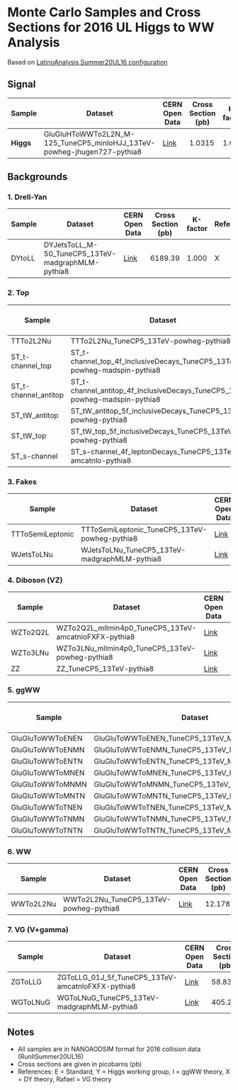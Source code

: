 # Monte Carlo Samples and Cross Sections for 2016 UL Higgs to WW Analysis

Based on [LatinoAnalysis Summer20UL16 configuration](https://github.com/latinos/LatinoAnalysis/blob/UL_production/NanoGardener/python/framework/samples/Summer20UL16_106x_noHIPM_nAODv9.py#L35-L43)

## Signal

| Sample | Dataset | CERN Open Data | Cross Section (pb) | K-factor | Reference |
|--------|---------|----------------|-------------------|----------|-----------|
| **Higgs** | GluGluHToWWTo2L2N_M-125_TuneCP5_minloHJJ_13TeV-powheg-jhugen727-pythia8 | [Link](https://opendata.cern.ch/record/37464) | 1.0315 | 1.000 | Y |

## Backgrounds

### 1. Drell-Yan

| Sample | Dataset | CERN Open Data | Cross Section (pb) | K-factor | Reference |
|--------|---------|----------------|-------------------|----------|-----------|
| DYtoLL | DYJetsToLL_M-50_TuneCP5_13TeV-madgraphMLM-pythia8 | [Link](https://opendata.cern.ch/record/35671) | 6189.39 | 1.000 | X |

### 2. Top

| Sample | Dataset | CERN Open Data | Cross Section (pb) | K-factor | Reference |
|--------|---------|----------------|-------------------|----------|-----------|
| TTTo2L2Nu | TTTo2L2Nu_TuneCP5_13TeV-powheg-pythia8 | [Link](https://opendata.cern.ch/record/67801) | 87.310 | 1.000 | E |
| ST_t-channel_top | ST_t-channel_top_4f_InclusiveDecays_TuneCP5_13TeV-powheg-madspin-pythia8 | [Link](https://opendata.cern.ch/record/64759) | 44.33 | 1.000 | E |
| ST_t-channel_antitop | ST_t-channel_antitop_4f_InclusiveDecays_TuneCP5_13TeV-powheg-madspin-pythia8 | [Link](https://opendata.cern.ch/record/64659) | 26.38 | 1.000 | E |
| ST_tW_antitop | ST_tW_antitop_5f_inclusiveDecays_TuneCP5_13TeV-powheg-pythia8 | [Link](https://opendata.cern.ch/record/64825) | 35.60 | 1.000 | E |
| ST_tW_top | ST_tW_top_5f_inclusiveDecays_TuneCP5_13TeV-powheg-pythia8 | [Link](https://opendata.cern.ch/record/64881) | 35.60 | 1.000 | E |
| ST_s-channel | ST_s-channel_4f_leptonDecays_TuneCP5_13TeV-amcatnlo-pythia8 | [Link](https://opendata.cern.ch/record/64635) | 3.360 | 1.000 | E |

### 3. Fakes

| Sample | Dataset | CERN Open Data | Cross Section (pb) | K-factor | Reference |
|--------|---------|----------------|-------------------|----------|-----------|
| TTToSemiLeptonic | TTToSemiLeptonic_TuneCP5_13TeV-powheg-pythia8 | [Link](https://opendata.cern.ch/record/67993) | 364.35 | 1.000 | E |
| WJetsToLNu | WJetsToLNu_TuneCP5_13TeV-madgraphMLM-pythia8 | [Link](https://opendata.cern.ch/record/69747) | 61526.7 | 1.000 | E |

### 4. Diboson (VZ)

| Sample | Dataset | CERN Open Data | Cross Section (pb) | K-factor | Reference |
|--------|---------|----------------|-------------------|----------|-----------|
| WZTo2Q2L | WZTo2Q2L_mllmin4p0_TuneCP5_13TeV-amcatnloFXFX-pythia8 | [Link](https://opendata.cern.ch/record/72742) | 5.5950 | 1.000 | E |
| WZTo3LNu | WZTo3LNu_mllmin4p0_TuneCP5_13TeV-powheg-pythia8 | [Link](https://opendata.cern.ch/record/72750) | 4.42965 | 1.000 | E |
| ZZ | ZZ_TuneCP5_13TeV-pythia8 | [Link](https://opendata.cern.ch/record/75593) | 16.52300 | 1.000 | E |

### 5. ggWW

| Sample | Dataset | CERN Open Data | Cross Section (pb) | K-factor | Reference |
|--------|---------|----------------|-------------------|----------|-----------|
| GluGluToWWToENEN | GluGluToWWToENEN_TuneCP5_13TeV_MCFM701_pythia8 | [Link](https://opendata.cern.ch/record/40044) | 0.06387 | 1.000 | I |
| GluGluToWWToENMN | GluGluToWWToENMN_TuneCP5_13TeV_MCFM701_pythia8 | [Link](https://opendata.cern.ch/record/40046) | 0.06387 | 1.000 | I |
| GluGluToWWToENTN | GluGluToWWToENTN_TuneCP5_13TeV_MCFM701_pythia8 | [Link](https://opendata.cern.ch/record/40048) | 0.06387 | 1.000 | I |
| GluGluToWWToMNEN | GluGluToWWToMNEN_TuneCP5_13TeV_MCFM701_pythia8 | [Link](https://opendata.cern.ch/record/40050) | 0.06387 | 1.000 | I |
| GluGluToWWToMNMN | GluGluToWWToMNMN_TuneCP5_13TeV_MCFM701_pythia8 | [Link](https://opendata.cern.ch/record/40052) | 0.06387 | 1.000 | I |
| GluGluToWWToMNTN | GluGluToWWToMNTN_TuneCP5_13TeV_MCFM701_pythia8 | [Link](https://opendata.cern.ch/record/40054) | 0.06387 | 1.000 | I |
| GluGluToWWToTNEN | GluGluToWWToTNEN_TuneCP5_13TeV_MCFM701_pythia8 | [Link](https://opendata.cern.ch/record/40056) | 0.06387 | 1.000 | I |
| GluGluToWWToTNMN | GluGluToWWToTNMN_TuneCP5_13TeV_MCFM701_pythia8 | [Link](https://opendata.cern.ch/record/40058) | 0.06387 | 1.000 | I |
| GluGluToWWToTNTN | GluGluToWWToTNTN_TuneCP5_13TeV_MCFM701_pythia8 | [Link](https://opendata.cern.ch/record/40060) | 0.06387 | 1.000 | I |

### 6. WW

| Sample | Dataset | CERN Open Data | Cross Section (pb) | K-factor | Reference |
|--------|---------|----------------|-------------------|----------|-----------|
| WWTo2L2Nu | WWTo2L2Nu_TuneCP5_13TeV-powheg-pythia8 | [Link](https://opendata.cern.ch/record/72676) | 12.178 | 1.000 | E |

### 7. VG (V+gamma)

| Sample | Dataset | CERN Open Data | Cross Section (pb) | K-factor | Reference |
|--------|---------|----------------|-------------------|----------|-----------|
| ZGToLLG | ZGToLLG_01J_5f_TuneCP5_13TeV-amcatnloFXFX-pythia8 | [Link](https://opendata.cern.ch/record/73904) | 58.83 | 1.000 | Rafael |
| WGToLNuG | WGToLNuG_TuneCP5_13TeV-madgraphMLM-pythia8 | [Link](https://opendata.cern.ch/record/69577) | 405.271 | 1.000 | E |

## Notes

- All samples are in NANOAODSIM format for 2016 collision data (RunIISummer20UL16)
- Cross sections are given in picobarns (pb)
- References: E = Standard, Y = Higgs working group, I = ggWW theory, X = DY theory, Rafael = VG theory
